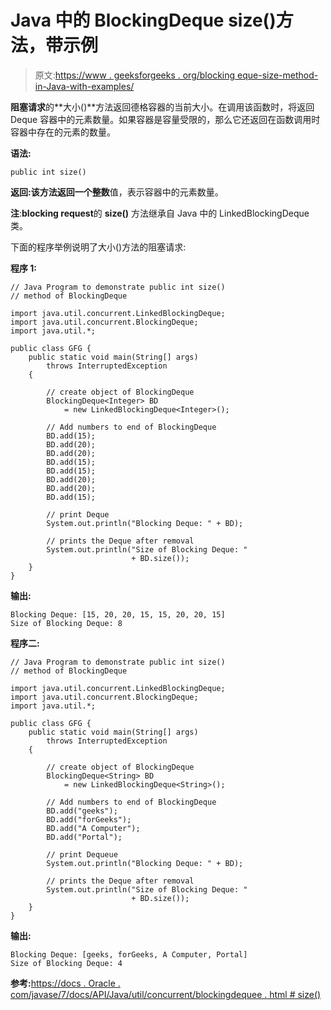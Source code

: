 # Java 中的 BlockingDeque size()方法，带示例

> 原文:[https://www . geeksforgeeks . org/blocking eque-size-method-in-Java-with-examples/](https://www.geeksforgeeks.org/blockingdeque-size-method-in-java-with-examples/)

**阻塞请求**的**大小()**方法返回德格容器的当前大小。在调用该函数时，将返回 Deque 容器中的元素数量。如果容器是容量受限的，那么它还返回在函数调用时容器中存在的元素的数量。

**语法:**

```
public int size()
```

**返回:**该方法返回一个**整数**值，表示容器中的元素数量。

**注**:**blocking request**的 **size()** 方法继承自 Java 中的 LinkedBlockingDeque 类。

下面的程序举例说明了大小()方法的阻塞请求:

**程序 1:**

```
// Java Program to demonstrate public int size()
// method of BlockingDeque

import java.util.concurrent.LinkedBlockingDeque;
import java.util.concurrent.BlockingDeque;
import java.util.*;

public class GFG {
    public static void main(String[] args)
        throws InterruptedException
    {

        // create object of BlockingDeque
        BlockingDeque<Integer> BD
            = new LinkedBlockingDeque<Integer>();

        // Add numbers to end of BlockingDeque
        BD.add(15);
        BD.add(20);
        BD.add(20);
        BD.add(15);
        BD.add(15);
        BD.add(20);
        BD.add(20);
        BD.add(15);

        // print Deque
        System.out.println("Blocking Deque: " + BD);

        // prints the Deque after removal
        System.out.println("Size of Blocking Deque: "
                           + BD.size());
    }
}
```

**输出:**

```
Blocking Deque: [15, 20, 20, 15, 15, 20, 20, 15]
Size of Blocking Deque: 8

```

**程序二:**

```
// Java Program to demonstrate public int size()
// method of BlockingDeque

import java.util.concurrent.LinkedBlockingDeque;
import java.util.concurrent.BlockingDeque;
import java.util.*;

public class GFG {
    public static void main(String[] args)
        throws InterruptedException
    {

        // create object of BlockingDeque
        BlockingDeque<String> BD
            = new LinkedBlockingDeque<String>();

        // Add numbers to end of BlockingDeque
        BD.add("geeks");
        BD.add("forGeeks");
        BD.add("A Computer");
        BD.add("Portal");

        // print Dequeue
        System.out.println("Blocking Deque: " + BD);

        // prints the Deque after removal
        System.out.println("Size of Blocking Deque: "
                           + BD.size());
    }
}
```

**输出:**

```
Blocking Deque: [geeks, forGeeks, A Computer, Portal]
Size of Blocking Deque: 4

```

**参考:**[https://docs . Oracle . com/javase/7/docs/API/Java/util/concurrent/blockingdequee . html # size()](https://docs.oracle.com/javase/7/docs/api/java/util/concurrent/BlockingDeque.html#size())